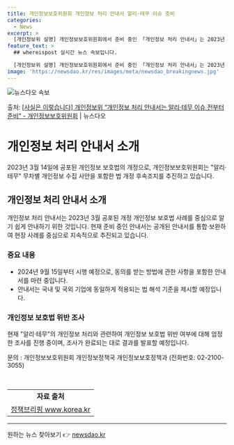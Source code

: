 ```yaml
---
title: 개인정보보호위원회 개인정보 처리 안내서 알리·테무 이슈 준비
categories:
  - News
excerpt: >
  [개인정보위 설명] 개인정보보호위원회에서 준비 중인 「개인정보 처리 안내서」는 2023년 3월 14일 공포된…
feature_text: >
  ## whereispost 실시간 뉴스 속보입니다.

  [개인정보위 설명] 개인정보보호위원회에서 준비 중인 「개인정보 처리 안내서」는 2023년 3월 14일 공포된…
image: 'https://newsdao.kr/res/images/meta/newsdao_breakingnews.jpg'
---
```


![뉴스다오 속보](https://newsdao.kr/res/images/meta/newsdao_breakingnews.jpg)

<p>출처: <a href="https://newsdao.kr/3709" rel="dofollow">[사실은 이렇습니다] 개인정보위 “개인정보 처리 안내서는 알리·테무 이슈 전부터 준비” - 개인정보보호위원회</a> | 뉴스다오</p>

<h1>개인정보 처리 안내서 소개</h1>
2023년 3월 14일에 공포된 개인정보 보호법의 개정으로, 개인정보보호위원회는 "알리·테무" 무차별 개인정보 수집 사안을 포함한 법 개정 후속조치를 추진하고 있습니다. 

<h2 data-ke-size="size26">개인정보 처리 안내서 소개</h2>
<p data-ke-size="size16">개인정보 처리 안내서는 2023년 3월 공포된 개정 개인정보 보호법 사례를 중심으로 알기 쉽게 안내하기 위한 것입니다. 현재 준비 중인 안내서는 공개된 안내서를 통합·보완하여 현장 사례를 중심으로 지속적으로 추진되고 있습니다.</p>

<h3>중요 내용</h3>
<ul>
    <li>2024년 9월 15일부터 시행 예정으로, 동의를 받는 방법에 관한 사항을 포함한 안내서를 마련 중입니다.</li>
    <li>안내서는 국내 및 국외 기업에 동일하게 적용되는 법 해석 기준을 제시할 예정입니다.</li>
</ul>

<h3>개인정보 보호법 위반 조사</h3>
<p data-ke-size="size16">현재 "알리·테무"의 개인정보 처리와 관련하여 개인정보 보호법 위반 여부에 대해 엄정한 조사를 진행 중이며, 조사가 완료되는 대로 결과를 발표할 예정입니다.</p>

문의 : 개인정보보호위원회 개인정보정책국 개인정보보호정책과 (전화번호: 02-2100-3055)

<p data-ke-size="size16">&nbsp;</p>
<table>
    <tbody>
        <tr>
            <td style="text-align: center; height: 17px;"><b>자료 출처</b></td>
        </tr>
        <tr>
            <td style="text-align: center;"><a href="https://newsdao.kr/3709">정책브리핑 www.korea.kr</a></td>
        </tr>
    </tbody>
</table>
<hr> 

원하는 뉴스 찾아보기 👉 <a href="https://newsdao.kr" rel="dofollow">newsdao.kr</a>


